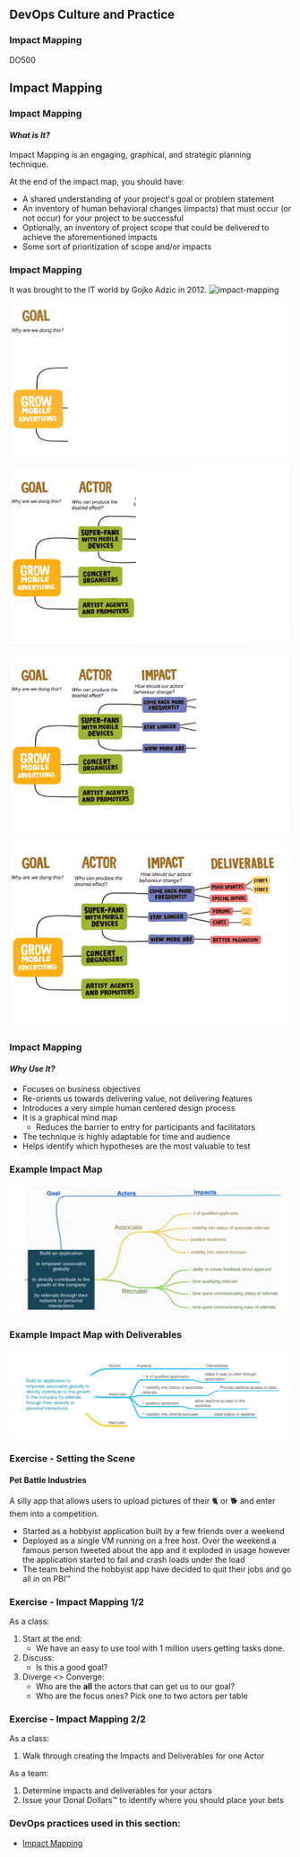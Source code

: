 <!-- .slide: data-background-image="images/RH_NewBrand_Background.png" -->
## DevOps Culture and Practice <!-- {_class="course-title"} -->
### Impact Mapping <!-- {_class="title-color"} -->
DO500 <!-- {_class="title-color"} -->



<!-- .slide: id="impact-mapping" -->
## Impact Mapping



### Impact Mapping
#### _What is It?_
Impact Mapping is an engaging, graphical, and strategic planning technique.

At the end of the impact map, you should have:
* A shared understanding of your project's goal or problem statement
* An inventory of human behavioral changes (impacts) that must occur (or not occur)
for your project to be successful
* Optionally, an inventory of project scope that could be delivered to achieve
the aforementioned impacts
* Some sort of prioritization of scope and/or impacts



### Impact Mapping
It was brought to the IT world by Gojko Adzic in 2012. 
![impact-mapping](https://www.impactmapping.org/assets/cover500.png)



![Goal](images/ImpactMapping/impact-mapping-goal.png)  <!-- {_class="" style="height:550px"} -->



![Goal](images/ImpactMapping/impact-mapping-actors.png)  <!-- {_class="" style="height:550px"} -->



![Goal](images/ImpactMapping/impact-mapping-impacts.png)  <!-- {_class="" style="height:550px"} -->



![Goal](images/ImpactMapping/impact-mapping-deliverables.png)  <!-- {_class="" style="height:550px"} -->



### Impact Mapping
#### _Why Use It?_
* Focuses on business objectives
* Re-orients us towards delivering value, not delivering features
* Introduces a very simple human centered design process
* It is a graphical mind map
  * Reduces the barrier to entry for participants and facilitators
* The technique is highly adaptable for time and audience
* Helps identify which hypotheses are the most valuable to test



### Example Impact Map
![Example](images/ImpactMapping/ImpactMap.png)



### Example Impact Map with Deliverables
![Example2](images/ImpactMapping/ImpactDeliverables.png)



### Exercise - Setting the Scene
#### Pet Battle Industries
A silly app that allows users to upload pictures of their 🐈 or 🐕 and enter them into a competition.
* Started as a hobbyist application built by a few friends over a weekend
* Deployed as a single VM running on a free host. Over the weekend a famous person tweeted about the app and it exploded in usage however the application started to fail and crash loads under the load
* The team behind the hobbyist app have decided to quit their jobs and go all in on PBI&trade;


### Exercise - Impact Mapping 1/2
As a class:

1. Start at the end:
   * We have an easy to use tool with 1 million users getting tasks done.
2. Discuss:
   * Is this a good goal?
3. Diverge <> Converge:
   * Who are the **all** the actors that can get us to our goal?
   * Who are the focus ones? Pick one to two actors per table



### Exercise - Impact Mapping 2/2
As a class:
1. Walk through creating the Impacts and Deliverables for one Actor

As a team:
1. Determine impacts and deliverables for your actors
2. Issue your Donal Dollars&trade; to identify where you should place your bets



<!-- .slide: data-background-image="images/chef-background.png", class="white-style" -->
### DevOps practices used in this section:
- [Impact Mapping](https://openpracticelibrary.com/practice/impact-mapping/)
